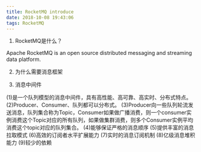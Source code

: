 ```yaml
---
title: RocketMQ introduce
date: 2018-10-08 19:43:06
tags: RocketMQ
---
```



1. RocketMQ是什么？

Apache RocketMQ is an open source distributed messaging and streaming data platform.

2. 为什么需要消息框架



2. 消息中间件

(1)是一个队列模型的消息中间件，具有高性能、高可靠、高实时、分布式特点。
(2)Producer、Consumer、队列都可以分布式。
(3)Producer向一些队列轮流发送消息，队列集合称为Topic，Consumer如果做广播消费，则一个consumer实例消费这个Topic对应的所有队列，如果做集群消费，则多个Consumer实例平均消费这个topic对应的队列集合。
(4)能够保证严格的消息顺序
(5)提供丰富的消息拉取模式
(6)高效的订阅者水平扩展能力
(7)实时的消息订阅机制
(8)亿级消息堆积能力
(9)较少的依赖


